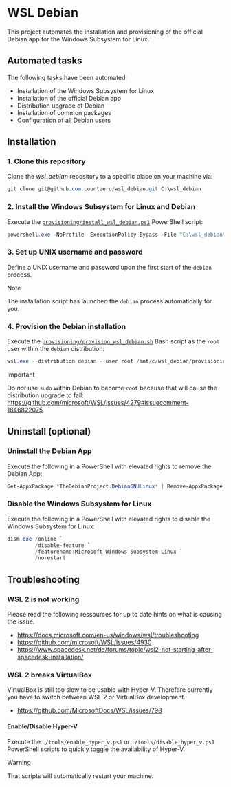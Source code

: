 # WSL Debian

This project automates the installation and provisioning of the official Debian app for the Windows Subsystem for Linux.

## Automated tasks

The following tasks have been automated:

 * Installation of the Windows Subsystem for Linux
 * Installation of the official Debian app
 * Distribution upgrade of Debian
 * Installation of common packages
 * Configuration of all Debian users

## Installation

### 1. Clone this repository

Clone the *wsl_debian* repository to a specific place on your machine via:

```PowerShell
git clone git@github.com:countzero/wsl_debian.git C:\wsl_debian
```

### 2. Install the Windows Subsystem for Linux and Debian

Execute the [`provisioning/install_wsl_debian.ps1`](https://github.com/countzero/wsl_debian/blob/master/provisioning/install_wsl_debian.ps1) PowerShell script:

```PowerShell
powershell.exe -NoProfile -ExecutionPolicy Bypass -File "C:\wsl_debian\provisioning\install_wsl_debian.ps1"
```

### 3. Set up UNIX username and password

Define a UNIX username and password upon the first start of the `debian` process.

> [!NOTE]
> The installation script has launched the `debian` process automatically for you.

### 4. Provision the Debian installation

Execute the [`provisioning/provision_wsl_debian.sh`](https://github.com/countzero/wsl_debian/blob/master/provisioning/provision_wsl_debian.sh) Bash script as the `root` user within the `debian` distribution:

```PowerShell
wsl.exe --distribution debian --user root /mnt/c/wsl_debian/provisioning/provision_wsl_debian.sh
```

> [!IMPORTANT]
> Do _not_ use `sudo` within Debian to become `root` because that will cause the distribution
> upgrade to fail: https://github.com/microsoft/WSL/issues/4279#issuecomment-1846822075

## Uninstall (optional)

### Uninstall the Debian App

Execute the following in a PowerShell with elevated rights to remove the Debian App:

```PowerShell
Get-AppxPackage *TheDebianProject.DebianGNULinux* | Remove-AppxPackage
```

### Disable the Windows Subsystem for Linux

Execute the following in a PowerShell with elevated rights to disable the Windows Subsystem for Linux:

```PowerShell
dism.exe /online `
         /disable-feature `
         /featurename:Microsoft-Windows-Subsystem-Linux `
         /norestart
```

## Troubleshooting

### WSL 2 is not working

Please read the following ressources for up to date hints on what is causing the issue.

- https://docs.microsoft.com/en-us/windows/wsl/troubleshooting
- https://github.com/microsoft/WSL/issues/4930
- https://www.spacedesk.net/de/forums/topic/wsl2-not-starting-after-spacedesk-installation/

### WSL 2 breaks VirtualBox

VirtualBox is still too slow to be usable with Hyper-V. Therefore currently you have to switch between WSL 2 or VirtualBox development.

- https://github.com/MicrosoftDocs/WSL/issues/798

#### Enable/Disable Hyper-V

Execute the `./tools/enable_hyper_v.ps1` or `./tools/disable_hyper_v.ps1` PowerShell scripts to quickly toggle the availability of Hyper-V.

> [!WARNING]
> That scripts will automatically restart your machine.
